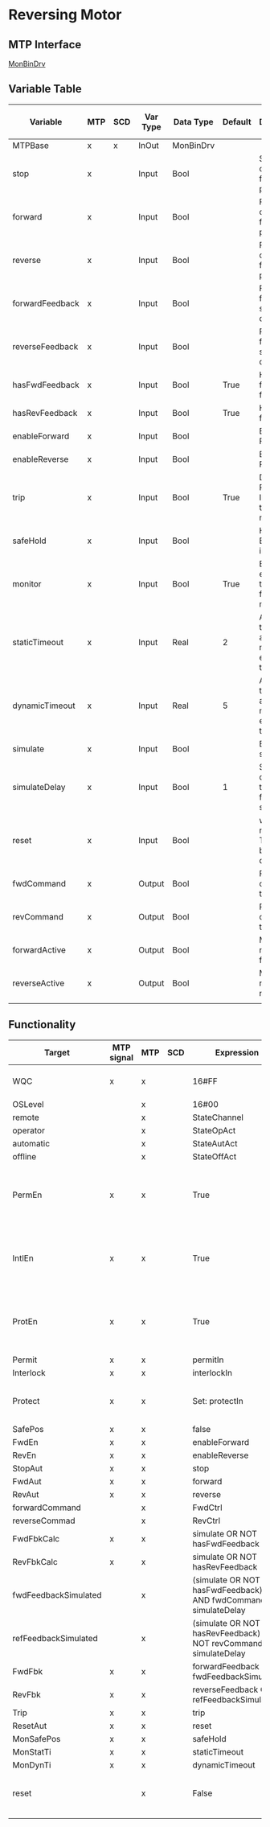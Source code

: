 # Reversing Motor

## MTP Interface

[MonBinDrv](./../MTP/MonBinDrv.md)

## Variable Table

| Variable        | MTP | SCD | Var Type | Data Type | Default | Description                                                   | SCD Name | SCD Terminal Name |
| --------------- | --- | --- | -------- | --------- | ------- | ------------------------------------------------------------- | -------- | ----------------- |
| MTPBase         | x   | x   | InOut    | MonBinDrv |         |                                                               |          |                   |
| stop            | x   |     | Input    | Bool      |         | Stop command from program                                     |          |                   |
| forward         | x   |     | Input    | Bool      |         | Forward command from program                                  |          |                   |
| reverse         | x   |     | Input    | Bool      |         | Reverse command from program                                  |          |                   |
| forwardFeedback | x   |     | Input    | Bool      |         | Forward feedback signal from device                           |          |                   |
| reverseFeedback | x   |     | Input    | Bool      |         | Reverse feedback signal from device                           |          |                   |
| hasFwdFeedback  | x   |     | Input    | Bool      | True    | Has forward feedback                                          |          |                   |
| hasRevFeedback  | x   |     | Input    | Bool      | True    | Has reverse feedback                                          |          |                   |
| enableForward   | x   |     | Input    | Bool      |         | Enable Forward                                                |          |                   |
| enableReverse   | x   |     | Input    | Bool      |         | Enable Reverse                                                |          |                   |
| trip            | x   |     | Input    | Bool      | True    | Drive Protection Indicator. 0: tripped, 1: no error           |          |                   |
| safeHold        | x   |     | Input    | Bool      |         | Holds Energize on interlock                                   |          |                   |
| monitor         | x   |     | Input    | Bool      | True    | Enables errors on the feedback monitoring                     |          |                   |
| staticTimeout   | x   |     | Input    | Real      | 2       | Amount of time before a static monitoring error is triggered  |          |                   |
| dynamicTimeout  | x   |     | Input    | Real      | 5       | Amount of time before a dynamic monitoring error is triggered |          |                   |
| simulate        | x   |     | Input    | Bool      |         | Enable simulation                                             |          |                   |
| simulateDelay   | x   |     | Input    | Bool      | 1       | Simulated delay to set the feedback signals, in s             |          |                   |
| reset           | x   |     | Input    | Bool      |         | will try to reset itself TODO: better description             |          |                   |
| fwdCommand      | x   |     | Output   | Bool      |         | Forward command to device                                     |          |                   |
| revCommand      | x   |     | Output   | Bool      |         | Reverse command to device                                     |          |                   |
| forwardActive   | x   |     | Output   | Bool      |         | Motor running forward                                         |          |                   |
| reverseActive   | x   |     | Output   | Bool      |         | Motor running reverse                                         |          |                   |
|                 |     |     |          |           |         |                                                               |          |                   |

## Functionality

| Target               | MTP signal | MTP | SCD | Expression                                                            | Comment                                                   |
| -------------------- | ---------- | --- | --- | --------------------------------------------------------------------- | --------------------------------------------------------- |
| WQC                  | x          | x   |     | 16#FF                                                                 | no QC available (default)                                 |
| OSLevel              |            | x   |     | 16#00                                                                 | TODO                                                      |
| remote               |            | x   |     | StateChannel                                                          |                                                           |
| operator             |            | x   |     | StateOpAct                                                            |                                                           |
| automatic            |            | x   |     | StateAutAct                                                           |                                                           |
| offline              |            | x   |     | StateOffAct                                                           |                                                           |
| PermEn               | x          | x   |     | True                                                                  | Always Enable, Configure permitIn = 0 if no permits       |
| IntlEn               | x          | x   |     | True                                                                  | Always Enable, Configure interlockIn = 0 if no interlocks |
| ProtEn               | x          | x   |     | True                                                                  | Always Enable, Configure protectIn = 0 if no protections  |
| Permit               | x          | x   |     | permitIn                                                              |                                                           |
| Interlock            | x          | x   |     | interlockIn                                                           |                                                           |
| Protect              | x          | x   |     | Set: protectIn                                                        | Reset happens inside MTP block                            |
| SafePos              | x          | x   |     | false                                                                 |                                                           |
| FwdEn                | x          | x   |     | enableForward                                                         |                                                           |
| RevEn                | x          | x   |     | enableReverse                                                         |                                                           |
| StopAut              | x          | x   |     | stop                                                                  |                                                           |
| FwdAut               | x          | x   |     | forward                                                               |                                                           |
| RevAut               | x          | x   |     | reverse                                                               |                                                           |
| forwardCommand       |            | x   |     | FwdCtrl                                                               |                                                           |
| reverseCommad        |            | x   |     | RevCtrl                                                               |                                                           |
| FwdFbkCalc           | x          | x   |     | simulate OR NOT hasFwdFeedback                                        |                                                           |
| RevFbkCalc           | x          | x   |     | simulate OR NOT hasRevFeedback                                        |                                                           |
| fwdFeedbackSimulated |            | x   |     | (simulate OR NOT hasFwdFeedback) AND fwdCommand for simulateDelay     |                                                           |
| refFeedbackSimulated |            | x   |     | (simulate OR NOT hasRevFeedback) AND NOT revCommand for simulateDelay |                                                           |
| FwdFbk               | x          | x   |     | forwardFeedback OR fwdFeedbackSimulated                               |                                                           |
| RevFbk               | x          | x   |     | reverseFeedback OR refFeedbackSimulated                               |                                                           |
| Trip                 | x          | x   |     | trip                                                                  |                                                           |
| ResetAut             | x          | x   |     | reset                                                                 |                                                           |
| MonSafePos           | x          | x   |     | safeHold                                                              |                                                           |
| MonStatTi            | x          | x   |     | staticTimeout                                                         |                                                           |
| MonDynTi             | x          | x   |     | dynamicTimeout                                                        |                                                           |
| reset                |            | x   |     | False                                                                 | reset = False at the end of the FB                        |                      |            |     
|                      |            |     |     |                                                                       |                                                           |
